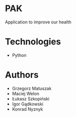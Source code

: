 # PAK

Application to improve our health

# Technologies

- Python

# Authors
- Grzegorz Matuszak
- Maciej Welon
- Łukasz Szkopiński
- Igor Gądkowski
- Konrad Nyznyk
